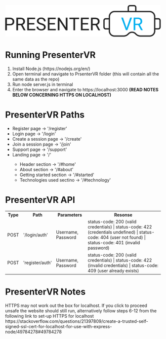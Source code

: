 <img width = "600" src = https://github.com/GitHub1029384756/PresenterVR/blob/main/client/src/media/logo-img-alt.png></img>

<h1>Running PresenterVR</h1>
<ol>
  <li>Install Node.js (https://nodejs.org/en/)</li>
  <li>Open terminal and navigate to PrsenterVR folder (this will contain all the same data as the repo)</li>
  <li>Run node server.js in terminal</li>
  <li>Enter the browser and navigate to https://localhost:3000 <b>(READ NOTES BELOW CONCERNING HTTPS ON LOCALHOST)</b></li>
</ol>

<h1>PresenterVR Paths</h1>
<ul>
  <li>Register page → '/register'</li>
  <li>Login page → '/login'</li>   
  <li>Create a session page → '/create'</li>
  <li>Join a session page → '/join'</li>
  <li>Support page → '/support'</li>
  <li>Landing page → '/'</li>
  <ul>
    <li>Header section → '/#home'</li>
    <li>About section → '/#about'</li>
    <li>Getting started section → '/#started'</li>
    <li>Technologies used sectino → '/#technology'</li>
  </ul>
</ul>

<h1>PresenterVR API</h1>
<table>
  <tr>
    <th>Type</th>
    <th>Path</th>
    <th>Parameters</th>
    <th>Resonse</th>
  </tr>
  <tr>
    <td>POST</td>
    <td>'/login/auth'</td>
    <td>Username, Password</td>
    <td>status-code: 200 (valid credentials) | status-code: 422 (credentials undefined) | status-code: 404 (user not found) | status-code: 401 (invalid password)</td>
  </tr>
  <tr>
    <td>POST</td>
    <td>'register/auth'</td>
    <td>Username, Password</td>
    <td>status-code: 200 (valid credentials) | status-code: 422 (invalid credentials) | status-code: 409 (user already exists) </td>
  </tr>
</table>

<h1>PresenterVR Notes</h1>
<p>HTTPS may not work out the box for localhost. If you click to proceed unsafe the website should still run, alternatively follow steps 6-12 from the following link to set-up HTTPS for localhost https://stackoverflow.com/questions/21397809/create-a-trusted-self-signed-ssl-cert-for-localhost-for-use-with-express-node/49784278#49784278</p>


